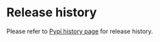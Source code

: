 
# Release history

Please refer to [Pypi history page](https://pypi.org/project/covid19-outbreak-simulator/#history) for release history.